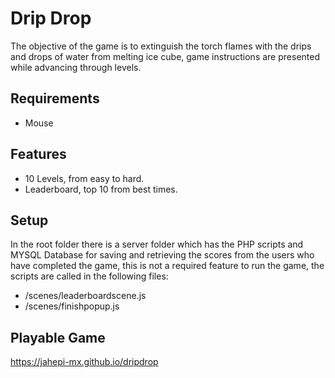# Drip Drop

The objective of the game is to extinguish the torch flames with the drips and drops of water from melting ice cube, game instructions are presented while advancing through levels.

## Requirements

- Mouse

## Features

- 10 Levels, from easy to hard.
- Leaderboard, top 10 from best times.

## Setup

In the root folder there is a server folder which has the PHP scripts and MYSQL Database for saving and retrieving the scores from the users who have completed the game, this is not a required feature to run the game, the scripts are called in the following files:

- /scenes/leaderboardscene.js
- /scenes/finishpopup.js

## Playable Game

https://jahepi-mx.github.io/dripdrop
